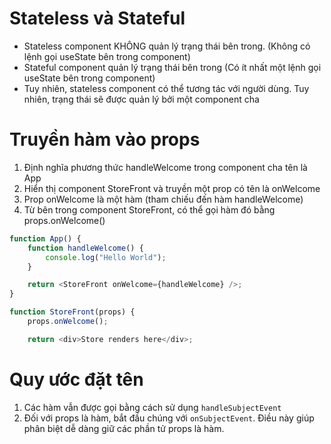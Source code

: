 # Stateless và Stateful

-   Stateless component KHÔNG quản lý trạng thái bên trong. (Không có lệnh gọi useState bên trong component)
-   Stateful component quản lý trạng thái bên trong (Có ít nhất một lệnh gọi useState bên trong component)
-   Tuy nhiên, stateless component có thể tương tác với người dùng. Tuy nhiên, trạng thái sẽ được quản lý bởi một component cha

# Truyền hàm vào props

1. Định nghĩa phương thức handleWelcome trong component cha tên là App
2. Hiển thị component StoreFront và truyền một prop có tên là onWelcome
3. Prop onWelcome là một hàm (tham chiếu đến hàm handleWelcome)
4. Từ bên trong component StoreFront, có thể gọi hàm đó bằng props.onWelcome()

```js
function App() {
    function handleWelcome() {
        console.log("Hello World");
    }

    return <StoreFront onWelcome={handleWelcome} />;
}

function StoreFront(props) {
    props.onWelcome();

    return <div>Store renders here</div>;

```

# Quy ước đặt tên

1. Các hàm vẫn được gọi bằng cách sử dụng `handleSubjectEvent`
2. Đối với props là hàm, bắt đầu chúng với `onSubjectEvent`. Điều này giúp phân biệt dễ dàng giữ các phần tử props là hàm.
